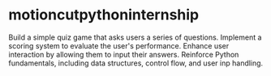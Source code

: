 # motioncutpythoninternship
Build a simple quiz game that asks users a series of questions.
Implement a scoring system to evaluate the user's performance.
Enhance user interaction by allowing them to input their answers.
Reinforce Python fundamentals, including data structures, control flow, and user inp
handling.
